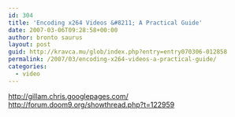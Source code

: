 ```yaml
---
id: 304
title: 'Encoding x264 Videos &#8211; A Practical Guide'
date: 2007-03-06T09:28:58+00:00
author: bronto saurus
layout: post
guid: http://kravca.mu/glob/index.php?entry=entry070306-012858
permalink: /2007/03/encoding-x264-videos-a-practical-guide/
categories:
  - video
---
```

<a href="http://gillam.chris.googlepages.com/" target="_blank" >http://gillam.chris.googlepages.com/</a>  
<a href="http://forum.doom9.org/showthread.php?t=122959" target="_blank" >http://forum.doom9.org/showthread.php?t=122959</a>